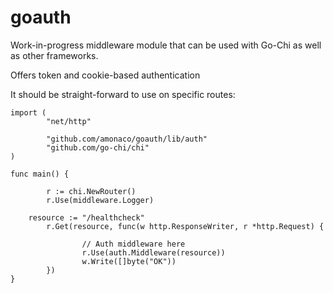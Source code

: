 # goauth

Work-in-progress middleware module that can be used with Go-Chi as well as other frameworks.

Offers token and cookie-based authentication

It should be straight-forward to use on specific routes:

```
import (
        "net/http"

        "github.com/amonaco/goauth/lib/auth"
        "github.com/go-chi/chi"
)

func main() {

        r := chi.NewRouter()
        r.Use(middleware.Logger)

	resource := "/healthcheck" 
        r.Get(resource, func(w http.ResponseWriter, r *http.Request) {

                // Auth middleware here
                r.Use(auth.Middleware(resource))
                w.Write([]byte("OK"))
        })
}

```
